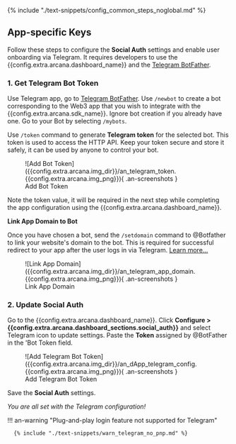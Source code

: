 {% include "./text-snippets/config_common_steps_noglobal.md" %}

## App-specific Keys

Follow these steps to configure the **Social Auth** settings and enable user onboarding via Telegram. It requires developers to use the {{config.extra.arcana.dashboard_name}} and the [Telegram BotFather](https://telegram.me/BotFather).

### 1. Get Telegram Bot Token

Use Telegram app, go to [Telegram BotFather](https://telegram.me/BotFather). Use `/newbot` to create a bot corresponding to the Web3 app that you wish to integrate with the {{config.extra.arcana.sdk_name}}. Ignore bot creation if you already have one. Go to your Bot by selecting `/mybots`.

Use `/token` command to generate **Telegram token** for the selected bot. This token is used to access the HTTP API. Keep your token secure and store it safely, it can be used by anyone to control your bot.

<figure markdown="span">
  ![Add Bot Token]({{config.extra.arcana.img_dir}}/an_telegram_token.{{config.extra.arcana.img_png}}){ .an-screenshots }
  <figcaption>Add Bot Token</figcaption>
</figure>

Note the token value, it will be required in the next step while completing the app configuration using the {{config.extra.arcana.dashboard_name}}.

**Link App Domain to Bot**

Once you have chosen a bot, send the `/setdomain` command to @Botfather to link your website's domain to the bot. This is required for successful redirect to your app after the user logs in via Telegram. [Learn more...](https://core.telegram.org/widgets/login)

<figure markdown="span">
  ![Link App Domain]({{config.extra.arcana.img_dir}}/an_telegram_app_domain.{{config.extra.arcana.img_png}}){ .an-screenshots }
  <figcaption>Link App Domain</figcaption>
</figure>

### 2. Update Social Auth

Go to the {{config.extra.arcana.dashboard_name}}. Click **Configure > {{config.extra.arcana.dashboard_sections.social_auth}}** and select Telegram icon to update settings. Paste the **Token** assigned by @BotFather in the 'Bot Token field.

<figure markdown="span">
  ![Add Telegram Bot Token]({{config.extra.arcana.img_dir}}/an_dApp_telegram_config.{{config.extra.arcana.img_png}}){ .an-screenshots }
  <figcaption>Add Telegram Bot Token</figcaption>
</figure>

Save the **Social Auth** settings. 

*You are all set with the Telegram configuration!*

!!! an-warning "Plug-and-play login feature not supported for Telegram"

      {% include "./text-snippets/warn_telegram_no_pnp.md" %}
